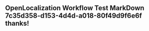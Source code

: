 <properties
ms.topic="hero-topic"
ms.test1="hero-topic"
ms.test2="test"/>

## OpenLocalization Workflow Test MarkDown 7c35d358-d153-4d4d-a018-80f49d9f6e6f thanks!
